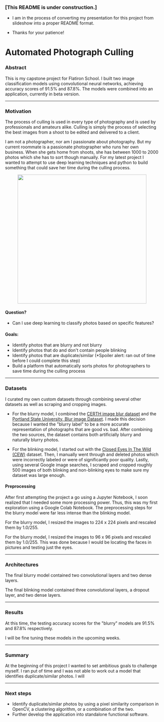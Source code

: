 ### [This README is under construction.]


* I am in the process of converting my presentation for this project from slideshow into a proper README format.

* Thanks for your patience!



# Automated Photograph Culling

### Abstract

This is my capstone project for Flatiron School.  I built two image classification models using convolutional neural networks, achieving accuracy scores of 91.5% and 87.8%. The models were combined into an application, currently in beta version.

----

### Motivation

The process of culling is used in every type of photography and is used by professionals and amateurs alike. Culling is simply the process of selecting the best images from a shoot to be edited and delivered to a client.

I am not a photographer, nor am I passionate about photography. But my current roommate is a passionate photographer who runs her own business. When she gets home from shoots, she has between 1000 to 2000 photos which she has to sort though manually. For my latest project I wanted to attempt to use deep learning techniques and python to build something that could save her time during the culling process.

<p align="center">
<img width="422"  src="https://user-images.githubusercontent.com/34200538/52924975-07c55b80-32fd-11e9-8216-39079ddbdadb.jpg">
</p>


#### Question?

* Can I use deep learning to classify photos based on specific features?

#### Goals:

* Identify photos that are blurry and not blurry
* Identify photos that do and don't contain people blinking
* Identify photos that are duplicate/similar (*Spoiler alert: ran out of time before I could complete this step)  
* Build a platform that automatically sorts photos for photographers to save time during the culling process

----
### Datasets

I curated my own custom datasets through combining several other datasets as well as scraping and cropping images.

* For the blurry model, I combined the [CERTH  image blur dataset](https://mklab.iti.gr/results/certh-image-blur-dataset/) and the [Portland State University, Blur image Dataset](https://riemenschneider.hayko.at/vision/dataset/task.php?did=382). I made this decision because I wanted the "blurry label" to be a more accurate representation of photographs that are good vs. bad. After combining the two sources, the dataset contains both artificially blurry and naturally blurry photos.

* For the blinking model, I started out with the [Closed Eyes In The Wild (CEW)](http://parnec.nuaa.edu.cn/xtan/data/ClosedEyeDatabases.html) dataset. Then, I manually went through and deleted photos which were incorrectly labeled or were of significantly poor quality. Lastly, using several Google image searches, I scraped and cropped roughly 500 images of both blinking and non-blinking eyes to make sure my dataset was large enough.


#### Preprocessing

After first attempting the project a go using a Jupyter Notebook, I soon realized that I needed some more processing power. Thus, this was my first exploration using a Google Colab Notebook. The preprocessing steps for the blurry model were far less intense than the blinking model.

For the blurry model, I resized the images to 224 x 224 pixels and rescaled them by 1.0/255.

<!-- Building the blinking model was much more of an iterative, trial and error process.
I chose 96 x 96 because many of the photos I was training/testing on were 24 x 24 and I wanted to preserve as much of the image quailty as possible -->

For the blurry model, I resized the images to 96 x 96 pixels and rescaled them by 1.0/255. This was done because I would be locating the faces in pictures and testing just the eyes.





---

### Architectures

<!-- "Lorem ipsum dolor sit amet, consectetur adipiscing elit, sed do eiusmod tempor incididunt ut labore et dolore magna aliqua. Ut enim ad minim veniam, quis nostrud exercitation ullamco laboris nisi ut aliquip ex ea commodo consequat. Duis aute irure dolor in reprehenderit in voluptate velit esse cillum dolore eu fugiat nulla pariatur. Excepteur sint occaecat cupidatat non proident, sunt in culpa qui officia deserunt mollit anim id est laborum." -->

The final blurry model contained two convolutional layers and two dense layers.

The final blinking model contained three convolutional layers, a dropout layer, and two dense layers.

---

### Results

<!-- "Lorem ipsum dolor sit amet, consectetur adipiscing elit, sed do eiusmod tempor incididunt ut labore et dolore magna aliqua. Ut enim ad minim veniam, quis nostrud exercitation ullamco laboris nisi ut aliquip ex ea commodo consequat. Duis aute irure dolor in reprehenderit in voluptate velit esse cillum dolore eu fugiat nulla pariatur. Excepteur sint occaecat cupidatat non proident, sunt in culpa qui officia deserunt mollit anim id est laborum." -->

At this time, the testing accuracy scores for the "blurry" models are 91.5% and 87.8% respectively.

I will be fine tuning these models in the upcoming weeks.





---

### Summary

<!-- "Lorem ipsum dolor sit amet, consectetur adipiscing elit, sed do eiusmod tempor incididunt ut labore et dolore magna aliqua. Ut enim ad minim veniam, quis nostrud exercitation ullamco laboris nisi ut aliquip ex ea commodo consequat. Duis aute irure dolor in reprehenderit in voluptate velit esse cillum dolore eu fugiat nulla pariatur. Excepteur sint occaecat cupidatat non proident, sunt in culpa qui officia deserunt mollit anim id est laborum." -->

At the beginning of this project I wanted to set ambitious goals to challenge myself. I ran put of time and I was not able to work out a model that identifies duplicate/similar photos. I will

---
### Next steps

* Identify duplicate/similar photos by using a pixel similarity comparison in OpenCV, a clustering algorithm, or a combination of the two.
* Further develop the application into standalone functional software.
